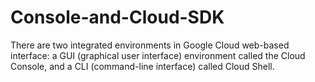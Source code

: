 # Console-and-Cloud-SDK
There are two integrated environments in Google Cloud web-based interface: a GUI (graphical user interface) environment called the Cloud Console, and a CLI (command-line interface) called Cloud Shell. 
